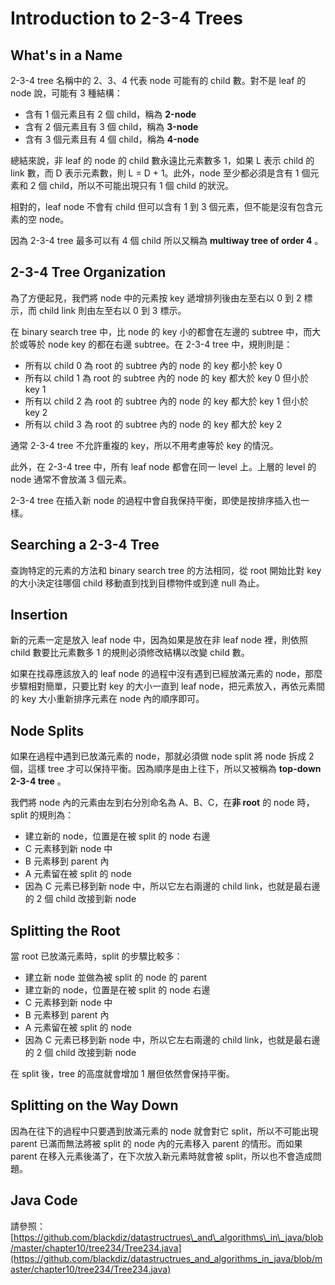 # Introduction to 2-3-4 Trees

## What's in a Name

2-3-4 tree 名稱中的 2、3、4 代表 node 可能有的 child 數。對不是 leaf 的 node 說，可能有 3 種結構：

* 含有 1 個元素且有 2 個 child，稱為 **2-node**
* 含有 2 個元素且有 3 個 child，稱為 **3-node**
* 含有 3 個元素且有 4 個 child，稱為 **4-node**

總結來說，非 leaf 的 node 的 child 數永遠比元素數多 1，如果 L 表示 child 的 link 數，而 D 表示元素數，則 L = D + 1。此外，node 至少都必須是含有 1 個元素和 2 個 child，所以不可能出現只有 1 個 child 的狀況。

相對的，leaf node 不會有 child 但可以含有 1 到 3 個元素，但不能是沒有包含元素的空 node。

因為 2-3-4 tree 最多可以有 4 個 child 所以又稱為 **multiway tree of order 4** 。

## 2-3-4 Tree Organization

為了方便起見，我們將 node 中的元素按 key 遞增排列後由左至右以 0 到 2 標示，而 child link 則由左至右以 0 到 3 標示。

在 binary search tree 中，比 node 的 key 小的都會在左邊的 subtree 中，而大於或等於 node key 的都在右邊 subtree。在 2-3-4 tree 中，規則則是：

* 所有以 child 0 為 root 的 subtree 內的 node 的 key 都小於 key 0
* 所有以 child 1 為 root 的 subtree 內的 node 的 key 都大於 key 0 但小於 key 1
* 所有以 child 2 為 root 的 subtree 內的 node 的 key 都大於 key 1 但小於 key 2
* 所有以 child 3 為 root 的 subtree 內的 node 的 key 都大於 key 2

通常 2-3-4 tree 不允許重複的 key，所以不用考慮等於 key 的情況。

此外，在 2-3-4 tree 中，所有 leaf node 都會在同一 level 上。上層的 level 的 node 通常不會放滿 3 個元素。

2-3-4 tree 在插入新 node 的過程中會自我保持平衡，即使是按排序插入也一樣。

## Searching a 2-3-4 Tree

查詢特定的元素的方法和 binary search tree 的方法相同，從 root 開始比對 key 的大小決定往哪個 child 移動直到找到目標物件或到達 null 為止。

## Insertion

新的元素一定是放入 leaf node 中，因為如果是放在非 leaf node 裡，則依照 child 數要比元素數多 1 的規則必須修改結構以改變 child 數。

如果在找尋應該放入的 leaf node 的過程中沒有遇到已經放滿元素的 node，那麼步驟相對簡單，只要比對 key 的大小一直到 leaf node，把元素放入，再依元素間的 key 大小重新排序元素在 node 內的順序即可。

## Node Splits

如果在過程中遇到已放滿元素的 node，那就必須做 node split 將 node 拆成 2 個，這樣 tree 才可以保持平衡。因為順序是由上往下，所以又被稱為 **top-down 2-3-4 tree** 。

我們將 node 內的元素由左到右分別命名為 A、B、C，在**非 root** 的 node 時，split 的規則為：

* 建立新的 node，位置是在被 split 的 node 右邊
* C 元素移到新 node 中
* B 元素移到 parent 內
* A 元素留在被 split 的 node
* 因為 C 元素已移到新 node 中，所以它左右兩邊的 child link，也就是最右邊的 2 個 child 改接到新 node

## Splitting the Root

當 root 已放滿元素時，split 的步驟比較多：

* 建立新 node 並做為被 split 的 node 的 parent
* 建立新的 node，位置是在被 split 的 node 右邊
* C 元素移到新 node 中
* B 元素移到 parent 內
* A 元素留在被 split 的 node
* 因為 C 元素已移到新 node 中，所以它左右兩邊的 child link，也就是最右邊的 2 個 child 改接到新 node

在 split 後，tree 的高度就會增加 1 層但依然會保持平衡。

## Splitting on the Way Down

因為在往下的過程中只要遇到放滿元素的 node 就會對它 split，所以不可能出現 parent 已滿而無法將被 split 的 node 內的元素移入 parent 的情形。而如果 parent 在移入元素後滿了，在下次放入新元素時就會被 split，所以也不會造成問題。

## Java Code

請參照：[https://github.com/blackdiz/datastructrues\_and\_algorithms\_in\_java/blob/master/chapter10/tree234/Tree234.java](https://github.com/blackdiz/datastructrues_and_algorithms_in_java/blob/master/chapter10/tree234/Tree234.java)


